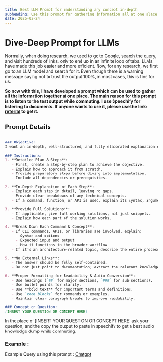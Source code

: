 ```yaml
---
title: Best LLM Prompt for understanding any concept in-depth
subheading: Use this prompt for gathering information all at one place
date: 2025-02-24
---
```


# Dive-Deep Prompt for LLMs

Normally, when doing research, we used to go to Google, search the query, and visit hundreds of links, only to end up in an infinite loop of tabs. LLMs have made this job easier and more efficient. Now, for any research, we first go to an LLM model and search for it. Even though there is a warning message saying not to trust the output 100%, in most cases, this is fine for us.

**So now with this, I have developed a prompt which can be used to gather all the information together at one place. The main reason for this prompt is to listen to the test output while commuting. I use Speechify for listening to documents. If anyone wants to use it, please use the link: [referral](https://share.speechify.com/mzCpvvX) to get it.** 


## Prompt Details

```markdown

### Objective:
I want an in-depth, well-structured, and fully elaborated explanation on the topic I provide. The output should not be just high-level; it must break down each concept in detail, provide solutions, and offer practical steps where applicable. I also want it to be formatted properly for easy text-to-speech conversion.

### Instructions:
1. **Detailed Plan & Steps**:
   - First, create a step-by-step plan to achieve the objective.
   - Explain how to approach it from scratch.
   - Provide preparatory steps before diving into implementation.
   - Include all dependencies or prerequisites.

2. **In-Depth Explanation of Each Step**:
   - Explain each step in detail, leaving no gaps.
   - Provide clear breakdowns of any technical concepts.
   - If a command, function, or API is used, explain its syntax, arguments, and behavior.

3. **Provide Full Solutions**:
   - If applicable, give full working solutions, not just snippets.
   - Explain how each part of the solution works.

4. **Break Down Each Command & Concept**:
   - If CLI commands, APIs, or libraries are involved, explain:
     - Syntax and options
     - Expected input and output
     - How it functions in the broader workflow
   - If it’s an architecture-related topic, describe the entire process.

5. **No External Links**:
   - The answer should be fully self-contained.
   - Do not just point to documentation; extract the relevant knowledge.

6. **Proper Formatting for Readability & Audio Conversion**:
   - Use headings (`##` for major sections, `###` for sub-sections).
   - Use bullet points for clarity.
   - Use **bold text** for important terms and definitions.
   - Use `code blocks` for commands or examples.
   - Maintain clear paragraph breaks to improve readability.

### Concept or Question:
[INSERT YOUR QUESTION OR CONCEPT HERE]


```

In the place of [INSERT YOUR QUESTION OR CONCEPT HERE] ask your question, and the copy the output to paste in speechify to get a best audio knowledge dump while commuting.

### Example : 

Example Query using this prompt : [Chatgpt](https://chatgpt.com/share/67bc65ac-e9e4-8001-8a09-55812987c1e6)


